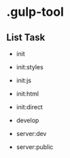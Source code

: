 # .gulp-tool




## List Task
*   init
*   init:styles
*   init:js
*   init:html
*   init:direct

*   develop

*   server:dev    
*   server:public   


